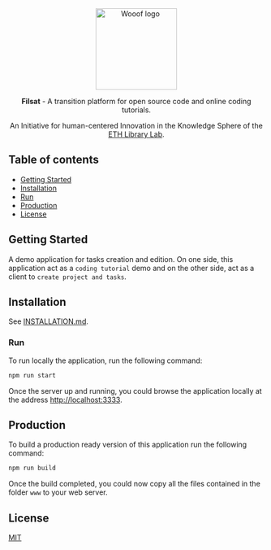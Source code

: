 <div align="center">
  <a href="https://www.librarylab.ethz.ch"><img src="https://www.librarylab.ethz.ch/wp-content/uploads/2018/05/logo.svg" alt="Wooof logo" height="160"></a>
  
  <br/>
  
  <p><strong>Filsat</strong> - A transition platform for open source code and online coding tutorials.</p>
  
  <p>An Initiative for human-centered Innovation in the Knowledge Sphere of the <a href="https://www.librarylab.ethz.ch">ETH Library Lab</a>.</p>

</div>

## Table of contents

- [Getting Started](#getting-started)
- [Installation](#installation)
- [Run](#run)
- [Production](#production)
- [License](#license)

## Getting Started

A demo application for tasks creation and edition. On one side, this application act as a `coding tutorial` demo and on the other side, act as a client to `create project and tasks`.

## Installation

See [INSTALLATION.md](INSTALLATION.md).

### Run

To run locally the application, run the following command:

````bash
npm run start
````

Once the server up and running, you could browse the application locally at the address [http://localhost:3333](http://localhost:3333).

## Production

To build a production ready version of this application run the following command:

```bash
npm run build
```

Once the build completed, you could now copy all the files contained in the folder `www` to your web server.

## License

[MIT](https://github.com/eth-library-lab/filsat/LICENSE.md)

